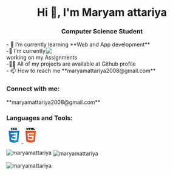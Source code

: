 <h1 align="center">Hi 👋, I'm Maryam attariya</h1>
<h3 align="center">Computer Science Student</h3>
- 🔭 I’m currently learning **Web and App development** <br/>
<img align="right" src="https://media.tenor.com/qJ5evVs-_uUAAAAM/coding.gif" width="400">
-🌱 I'm currently working on my Assignments <br/>
-👩‍💻 All of my projects are available at Github profile <br/>
- 📫 How to reach me **maryamattariya2008@gmail.com**
<h3 align="left">Connect with me:</h3>
**maryamattariya2008@gmail.com**
<p align="left">
</p>
<h3 align="left">Languages and Tools:</h3>
<p align="left"> <a href="https://www.w3schools.com/css/" target="_blank" rel="noreferrer"> <img src="https://raw.githubusercontent.com/devicons/devicon/master/icons/css3/css3-original-wordmark.svg" alt="css3" width="40" height="40"/> </a> <a href="https://www.w3.org/html/" target="_blank" rel="noreferrer"> <img src="https://raw.githubusercontent.com/devicons/devicon/master/icons/html5/html5-original-wordmark.svg" alt="html5" width="40" height="40"/> </a> </p>

<p><img align="left" src="https://github-readme-stats.vercel.app/api/top-langs?username=maryamattariya&show_icons=true&locale=en&layout=compact" alt="maryamattariya" /></p>

<p>&nbsp;<img align="center" src="https://github-readme-stats.vercel.app/api?username=maryamattariya&show_icons=true&locale=en" alt="maryamattariya" /></p>

<p><img align="center" src="https://github-readme-streak-stats.herokuapp.com/?user=maryamattariya&" alt="maryamattariya" /></p>
